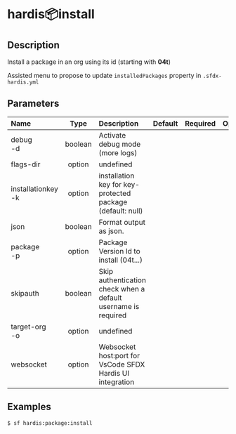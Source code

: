 <!-- This file has been generated with command 'sf hardis:doc:plugin:generate'. Please do not update it manually or it may be overwritten -->
# hardis:package:install

## Description

Install a package in an org using its id (starting with **04t**)

Assisted menu to propose to update `installedPackages` property in `.sfdx-hardis.yml`


## Parameters

| Name                   |  Type   | Description                                                   | Default | Required | Options |
|:-----------------------|:-------:|:--------------------------------------------------------------|:-------:|:--------:|:-------:|
| debug<br/>-d           | boolean | Activate debug mode (more logs)                               |         |          |         |
| flags-dir              | option  | undefined                                                     |         |          |         |
| installationkey<br/>-k | option  | installation key for key-protected package (default: null)    |         |          |         |
| json                   | boolean | Format output as json.                                        |         |          |         |
| package<br/>-p         | option  | Package Version Id to install (04t...)                        |         |          |         |
| skipauth               | boolean | Skip authentication check when a default username is required |         |          |         |
| target-org<br/>-o      | option  | undefined                                                     |         |          |         |
| websocket              | option  | Websocket host:port for VsCode SFDX Hardis UI integration     |         |          |         |

## Examples

```shell
$ sf hardis:package:install
```


